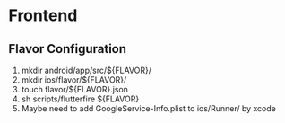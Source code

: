 # Frontend

## Flavor Configuration

1. mkdir android/app/src/${FLAVOR}/
2. mkdir ios/flavor/${FLAVOR}/
3. touch flavor/${FLAVOR}.json
4. sh scripts/flutterfire ${FLAVOR}
5. Maybe need to add GoogleService-Info.plist to ios/Runner/ by xcode
